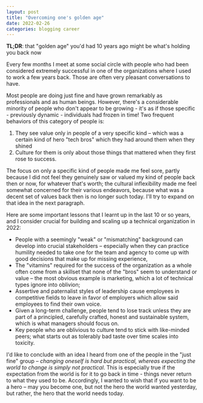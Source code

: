 ```yaml
---
layout: post
title: "Overcoming one's golden age"
date: 2022-02-26
categories: blogging career
---
```

**TL;DR**: that "golden age" you'd had 10 years ago might be what's holding you back now

Every few months I meet at some social circle with people who had been considered extremely successful in one of the organizations where I used to work a few years back. Those are often very pleasant conversations to have. 

Most people are doing just fine and have grown remarkably as professionals and as human beings. However, there's a considerable minority of people who don't appear to be growing - it's as if those specific - previously dynamic - individuals had frozen in time! Two frequent behaviors of this category of people is:
1. They see value only in people of a very specific kind – which was a certain kind of hero "tech bros" which they had around them when they shined
2. Culture for them is only about those things that mattered when they first rose to success.

The focus on only a specific kind of people made me feel sore, partly because I did not feel they genuinely saw or valued my kind of people back then or now, for whatever that's worth; the cultural inflexibility made me feel somewhat concerned for their various endeavors, because what was a decent set of values back then is no longer such today. I'll try to expand on that idea in the next paragraph.

Here are some important lessons that I learnt up in the last 10 or so years, and I consider crucial for building and scaling up a technical organization in 2022:
- People with a seemingly "weak" or "mismatching" background can develop into crucial stakeholders – especially when they can practice humility needed to take one for the team and agency to come up with good decisions that make up for missing experience,
- The "vitamins" required for the success of the organization as a whole often come from a skillset that none of the "bros" seem to understand or value – the most obvious example is marketing, which a lot of technical types ignore into oblivion;
- Assertive and paternalist styles of leadership cause employees in competitive fields to leave in favor of employers which allow said employees to find their own voice.
- Given a long-term challenge, people tend to lose track unless they are part of a principled, carefully crafted, honest and sustainable system, which is what managers should focus on.
- Key people who are oblivious to culture tend to stick with like-minded peers; what starts out as tolerably bad taste over time scales into toxicity. 

I'd like to conclude with an idea I heard from one of the people in the "just fine" group – *changing oneself is hard but practical, whereas expecting the world to change is simply not practical*. This is especially true if the expectation from the world is for it to go back in time - things never return to what they used to be. Accordingly, I wanted to wish that if you want to be a hero – may you become one, but not the hero the world wanted yesterday, but rather, the hero that the world needs today.
